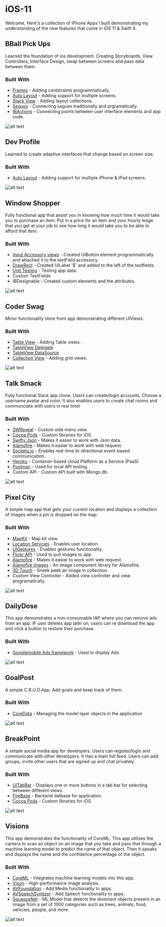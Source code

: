 # iOS-11
Welcome, Here's a collection of iPhone Apps I built demonstrating my understanding of the new features that come in iOS 11 & Swift 4.


## BBall Pick Ups
Learned the foundation of ios development. Creating Storyboards, View Controllers, Interface Design, swap between screens and pass data between them.

### Built With
* [Frames](https://developer.apple.com/documentation/uikit/uiview/1622621-frame) - Adding contstraints programmatically.
* [Auto Layout](https://developer.apple.com/documentation/uikit/view_management/auto_layout) - Adding support for multiple screens.
* [Stack View](https://developer.apple.com/documentation/uikit/uistackview) - Adding layout collections.
* [Segues](https://developer.apple.com/documentation/uikit/uistoryboardsegue) - Connecting segues traditionally and prgramatically.
* [IBActions](https://developer.apple.com/documentation/appkit/constants/interface_builder_constants/ibaction) - Connecting points between user interface elements and app code.

![alt text](https://www.noelfranceschi.com/iosApps/bball-pick-ups.png)



## Dev Profile
Learned to create adaptive interfaces that change based on screen size.

### Built With
* [Auto Layout](https://developer.apple.com/documentation/uikit/view_management/auto_layout) - Adding support for multiple iPhone & iPad screens.

![alt text](https://www.noelfranceschi.com/iosApps/dev-profile.png)



## Window Shopper
Fully functional app that assist you in knowing how much time it would take you to purchase an item. Put in a price for an item and your hourly wage that you get at your job to see how long it would take you to be able to afford that item.

### Built With
* [Input Accessory views](https://developer.apple.com/documentation/uikit/uitextfield/1619627-inputaccessoryview) - Created UIButton element programmatically and attached it to the textField accessory.
* [DrawRect](https://developer.apple.com/documentation/uikit/uiview/1622529-drawrect) - Created UILabel '$' and added to the left of the textfields.
* [Unit Testing](https://developer.apple.com/library/content/documentation/DeveloperTools/Conceptual/testing_with_xcode/chapters/04-writing_tests.html) - Testing app data.
* Custom TextFields
* IBDesignable - Created custom elements and the attributes.

![alt text](https://www.noelfranceschi.com/iosApps/shopper.png)



## Coder Swag
Minor functionality store front app demonstrating different UIViews.

### Built With
* [Table View](https://developer.apple.com/documentation/uikit/uitableviewcontroller/1614753-tableview) - Adding Table views.
* [TableView Delegate](https://developer.apple.com/documentation/uikit/uitableviewdelegate)
* [TableView DataSource](https://developer.apple.com/documentation/uikit/uitableviewdatasource)
* [Collection View](https://developer.apple.com/documentation/uikit/uicollectionview) - Adding grid views.

![alt text](https://www.noelfranceschi.com/iosApps/coderswag.png)



## Talk Smack
Fully functional Slack app clone. Users can create/login accounts, Choose a username avatar and color. It also enables users to create chat rooms and communciate with users in real time!

### Built With
* [SWReveal](https://github.com/John-Lluch/SWRevealViewController) - Custom side menu view.
* [Cocoa Pods](https://cocoapods.org/) - Custom libraries for iOS.
* [Swifty Json](https://github.com/SwiftyJSON/SwiftyJSON) - Makes it easier to work with Json data.
* [Alamofire](https://github.com/Alamofire/Alamofire) - Makes it easier to work with web request.
* [Sockets.io](https://socket.io/) - Enables real-time bi-directional event-based communication.
* [Heroku](https://www.heroku.com/) - Container-based cloud Platform as a Service (PaaS)
* [Postman](https://www.getpostman.com/) - Used for local API testing.
* Custom API - Custom API built with Mongo.db.

![alt text](https://www.noelfranceschi.com/iosApps/talksmack.png)



## Pixel City
A simple map app that gets your current location and displays a collection of images when a pin is dropped on the map.

### Built With
* [MapKit](https://developer.apple.com/documentation/mapkit/mkmapview) - Map kit view.
* [Location Servcies](https://developer.apple.com/documentation/corelocation/getting_the_user_s_location/using_the_standard_location_service) - Enables user location
* [UIGestures](https://developer.apple.com/documentation/uikit/uigesturerecognizer) - Enables gestures functionality.
* [Flickr API](https://www.flickr.com/services/api/) - Used to pull images to app.
* [Alamofire](https://github.com/Alamofire/Alamofire) - Makes it easier to work with web request.
* [Alamofire Images](https://github.com/Alamofire/AlamofireImage) - An image component library for Alamofire.
* [3D Touch](https://developer.apple.com/library/content/documentation/UserExperience/Conceptual/Adopting3DTouchOniPhone/3DTouchAPIs.html) - Sneek peek an image in collection.
* Custom View Controller - Added view controller and view programatically.

![alt text](https://www.noelfranceschi.com/iosApps/pixel-city.png)



## DailyDose
This app demonstrates a non-consumable IAP where you can remove ads from an app. IF user deletes app later on, users can re download the app and click a button to restore their purchase.

### Built With
* [Googlemobile Ads framework](https://developers.google.com/admob/ios/download) - Used to display Ads

![alt text](https://www.noelfranceschi.com/iosApps/dailydose.png)



## GoalPost
A simple C.R.U.D App. Add goals and keep track of them.

### Built With
* [CoreData](https://developer.apple.com/documentation/coredata) - Managing the model layer objects in the application 

![alt text](https://www.noelfranceschi.com/iosApps/goalPost.png)



## BreakPoint
A simple social media app for developers. Users can register/login and communicate with other developers. It Has a main full feed. Users can add groups, invite other users that are signed up and chat privately.

### Built With
* [UITabBar](https://developer.apple.com/documentation/uikit/uitabbar) - Displays one or more buttons in a tab bar for selecting between different views.
* [FireBase](https://firebase.google.com/) - Backend datbase for application.
* [Cocoa Pods](https://cocoapods.org/) - Custom libraries for iOS.

![alt text](https://www.noelfranceschi.com/iosApps/breakpoint.png)



## Visions
This app demonstrates the functionality of CoreML. This app utilizes the camera to scan an object on an image that you take and pass that through a machine learning model to predict the name of that object. Then It speaks and displays the name and the confidence percentage of the object.

### Built With
* [CoreML](https://developer.apple.com/documentation/coreml) - Integrates machine learning models into this app.
* [Vison](https://developer.apple.com/documentation/vision) - High-performance image analysis.
* [AVFoundation](https://developer.apple.com/av-foundation/) - Add Media functionality to apps.
* [AVSpeechSyntizer](https://developer.apple.com/documentation/avfoundation/avspeechsynthesizer) - Add Speech functionality to apps.
* [SqueezeNet](https://developer.apple.com/machine-learning/) - ML Model that detects the dominant objects present in an image from a set of 1000 categories such as trees, animals, food, vehicles, people, and more.


![alt text](https://www.noelfranceschi.com/iosApps/visions.png)
